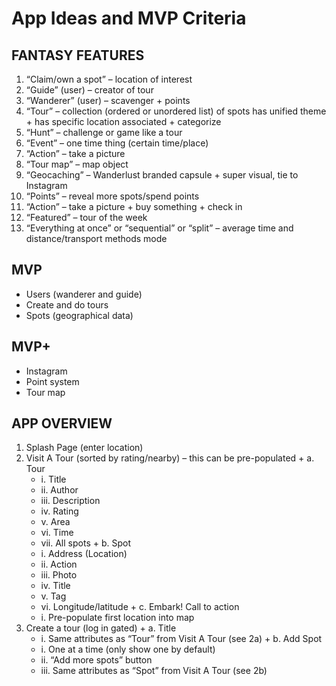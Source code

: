 # App Ideas and MVP Criteria #


## FANTASY FEATURES ##
  1. “Claim/own a spot” – location of interest
  2. “Guide” (user) – creator of tour
  3. “Wanderer” (user) – scavenger
    + points
  4. “Tour” – collection (ordered or unordered list) of spots 
     has unified theme
    + has specific location associated
    + categorize
  5. “Hunt” – challenge or game like a tour
  6. “Event” – one time thing (certain time/place)
  7. “Action” – take a picture
  8. “Tour map” – map object
  9. “Geocaching” – Wanderlust branded capsule
    + super visual, tie to Instagram
  10. “Points” – reveal more spots/spend points
  11. “Action” – take a picture
    + buy something
    + check in
  12. “Featured” – tour of the week
  13. “Everything at once” or “sequential” or “split” – average time and distance/transport methods mode

## MVP ##
  + Users (wanderer and guide)
  + Create and do tours
  + Spots (geographical data)

## MVP+ ##
  + Instagram
  + Point system
  + Tour map

## APP OVERVIEW ##

  1. Splash Page (enter location)
  2. Visit A Tour (sorted by rating/nearby) – this can be pre-populated
    + a. Tour 
        * i. Title
        * ii. Author
        * iii. Description
        * iv. Rating
        * v. Area
        * vi. Time
        * vii. All spots
    + b. Spot 
        * i. Address (Location)
        * ii. Action
        * iii. Photo
        * iv. Title
        * v. Tag
        * vi. Longitude/latitude 
    + c. Embark! Call to action
        * i. Pre-populate first location into map
  3. Create a tour (log in gated)
    + a. Title
        * i. Same attributes as “Tour” from Visit A Tour (see 2a)
    + b. Add Spot
        * i. One at a time (only show one by default)
        * ii. “Add more spots” button 
        * iii. Same attributes as “Spot” from Visit A Tour (see 2b)
